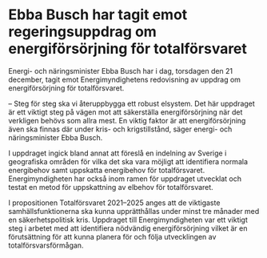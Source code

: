 # Ebba Busch har tagit emot regeringsuppdrag om energiförsörjning för totalförsvaret

Energi- och näringsminister Ebba Busch har i dag, torsdagen den 21 december, tagit emot Energimyndighetens redovisning av uppdrag om energiförsörjning för totalförsvaret.

– Steg för steg ska vi återuppbygga ett robust elsystem. Det här uppdraget är ett viktigt steg på vägen mot att säkerställa energiförsörjning när det verkligen behövs som allra mest. En viktig faktor är att energiförsörjning även ska finnas där under kris- och krigstillstånd, säger energi- och näringsminister Ebba Busch.

I uppdraget ingick bland annat att föreslå en indelning av Sverige i geografiska områden för vilka det ska vara möjligt att identifiera normala energibehov samt uppskatta energibehov för totalförsvaret. Energimyndigheten har också inom ramen för uppdraget utvecklat och testat en metod för uppskattning av elbehov för totalförsvaret.

I propositionen Totalförsvaret 2021–2025 anges att de viktigaste samhällsfunktionerna ska kunna upprätthållas under minst tre månader med en säkerhetspolitisk kris. Uppdraget till Energimyndigheten var ett viktigt steg i arbetet med att identifiera nödvändig energiförsörjning vilket är en förutsättning för att kunna planera för och följa utvecklingen av totalförsvarsförmågan.
